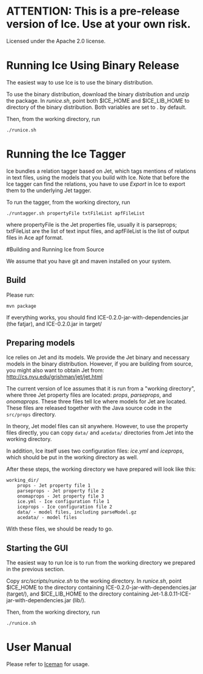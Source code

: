 # ATTENTION: This is a pre-release version of Ice. Use at your own risk.

Licensed under the Apache 2.0 license.

# Running Ice Using Binary Release

The easiest way to use Ice is to use the binary distribution.

To use the binary distribution, download the binary distribution and unzip the package. In *runice.sh*, point both $ICE\_HOME
and $ICE\_LIB\_HOME to directory of the binary distribution. Both variables are set to . by default.

Then, from the working directory, run

    ./runice.sh
    
# Running the Ice Tagger

Ice bundles a relation tagger based on Jet, which tags mentions of relations in text files, using
the models that you build with Ice. Note that before the Ice tagger can find the relations,
you have to use *Export* in Ice to export them to the underlying Jet tagger.

To run the tagger, from the working directory, run

    ./runtagger.sh propertyFile txtFileList apfFileList
    
where propertyFile is the Jet properties file, usually it is parseprops; txtFileList are
the list of text input files, and apfFileList is the list of output files in Ace apf
format.

#Building and Running Ice from Source

We assume that you have git and maven installed on your system.

## Build

Please run:

	mvn package

If everything works, you should find
ICE-0.2.0-jar-with-dependencies.jar (the fatjar), and ICE-0.2.0.jar in
target/

## Preparing models

Ice relies on Jet and its models. We provide the Jet binary and necessary models in the
binary distribution. However, if you are building from source, you might also want to
obtain Jet from: <http://cs.nyu.edu/grishman/jet/jet.html>

The current version of Ice assumes that it is run from a "working directory", where three 
Jet property files are located: *props*, *parseprops*, and *onomaprops*. These three files 
tell Ice where models for Jet are located. These files are released together with the 
Java source code in the `src/props` directory.

In theory, Jet model files can sit anywhere. However, to use the property files directly, 
you can copy `data/` and `acedata/` directories from Jet into the working directory.

In addition, Ice itself uses two configuration files: *ice.yml* and *iceprops*, which should be 
put in the working directory as well. 

After these steps, the working directory we have prepared will look like this:

    working_dir/
        props - Jet property file 1
        parseprops - Jet property file 2
        onomaprops - Jet property file 3
        ice.yml - Ice configuration file 1
        iceprops - Ice configuration file 2
        data/ - model files, including parseModel.gz
        acedata/ - model files

With these files, we should be ready to go. 

## Starting the GUI

The easiest way to run Ice is to run from the working directory we prepared in the previous section.

Copy *src/scripts/runice.sh* to the working directory. In *runice.sh*, point $ICE\_HOME to 
the directory containing ICE-0.2.0-jar-with-dependencies.jar (target/), and
$ICE\_LIB\_HOME to the directory containing Jet-1.8.0.11-ICE-jar-with-dependencies.jar (lib/).

Then, from the working directory, run

    ./runice.sh

# User Manual

Please refer to [Iceman](docs/iceman.html) for usage.

